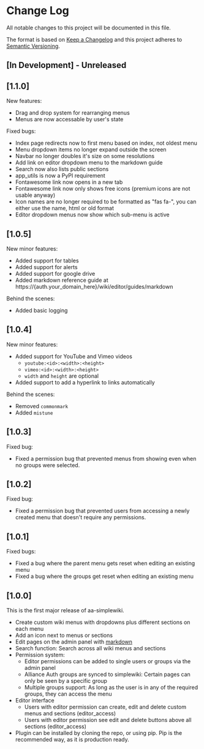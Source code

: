 # Change Log

All notable changes to this project will be documented in this file.

The format is based on [Keep a Changelog](http://keepachangelog.com/)
and this project adheres to [Semantic Versioning](http://semver.org/).


## [In Development] - Unreleased

## [1.1.0]
New features:
- Drag and drop system for rearranging menus
- Menus are now accessable by user's state

Fixed bugs:
- Index page redirects now to first menu based on index, not oldest menu
- Menu dropdown items no longer expand outside the screen
- Navbar no longer doubles it's size on some resolutions
- Add link on editor dropdown menu to the markdown guide
- Search now also lists public sections
- app_utils is now a PyPI requirement
- Fontawesome link now opens in a new tab
- Fontawesome link now only shows free icons (premium icons are not usable anyway)
- Icon names are no longer required to be formatted as "fas fa-<name>", you can either use the name, html or old format
- Editor dropdown menus now show which sub-menu is active

## [1.0.5]
New minor features:
- Added support for tables 
- Added support for alerts
- Added support for google drive
- Added markdown reference guide at https://{auth.your_domain_here}/wiki/editor/guides/markdown

Behind the scenes:
- Added basic logging

## [1.0.4]
New minor features:
- Added support for YouTube and Vimeo videos 
  - `youtube:<id>:<width>:<height>`
  - `vimeo:<id>:<width>:<height>`
  - `width` and `height` are optional
- Added support to add a hyperlink to links automatically

Behind the scenes:
- Removed `commonmark`
- Added `mistune`

## [1.0.3]
Fixed bug:
- Fixed a permission bug that prevented menus from showing even when no groups were selected.

## [1.0.2]
Fixed bug:
- Fixed a permission bug that prevented users from accessing a newly created menu that doesn't require any permissions.

## [1.0.1]
Fixed bugs:
- Fixed a bug where the parent menu gets reset when editing an existing menu
- Fixed a bug where the groups get reset when editing an existing menu

## [1.0.0]
This is the first major release of aa-simplewiki.

- Create custom wiki menus with dropdowns plus different sections on each menu
- Add an icon next to menus or sections
- Edit pages on the admin panel with [markdown](https://commonmark.org/help/)
- Search function: Search across all wiki menus and sections
- Permission system:
  - Editor permissions can be added to single users or groups via the admin panel
  - Alliance Auth groups are synced to simplewiki: Certain pages can only be seen by a specific group
  - Multiple groups support: As long as the user is in any of the required groups, they can access the menu
- Editor interface
  - Users with editor permission can create, edit and delete custom menus and sections (editor_access)
  - Users with editor permission see edit and delete buttons above all sections (editor_access)
- Plugin can be installed by cloning the repo, or using pip. Pip is the recommended way, as it is production ready.